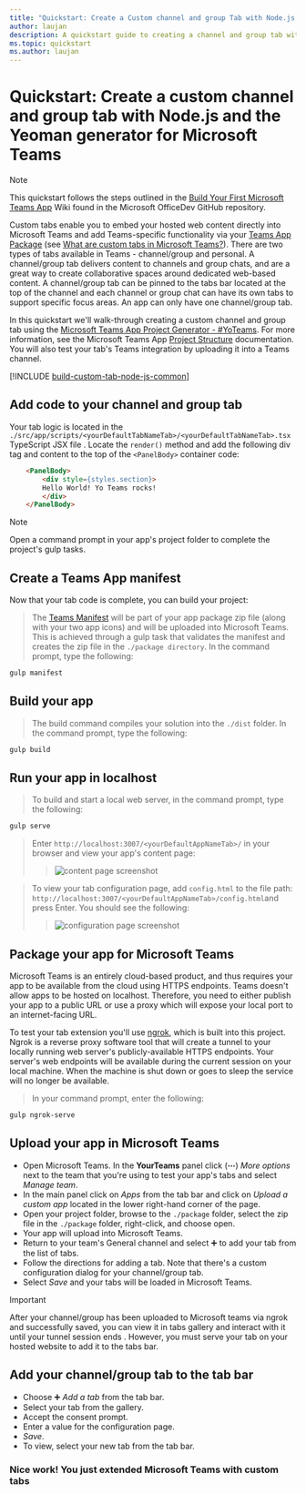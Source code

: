 ```yaml
---
title: "Quickstart: Create a Custom channel and group Tab with Node.js and the Yeoman generator for Microsoft Teams"
author: laujan
description: A quickstart guide to creating a channel and group tab with the Teams Yeoman generator for Microsoft Teams.
ms.topic: quickstart
ms.author: laujan
---
```

# Quickstart: Create a custom channel and group tab with Node.js and the Yeoman generator for Microsoft Teams 

>[!NOTE]
>This quickstart follows the steps outlined in the [Build Your First Microsoft Teams App](https://github.com/OfficeDev/generator-teams/wiki/Build-Your-First-Microsoft-Teams-App) Wiki found in the Microsoft OfficeDev GitHub repository.

Custom tabs enable you to embed your hosted web content directly into Microsoft Teams and add Teams-specific functionality via your  [Teams App Package](foo.md) (see [What are custom tabs in Microsoft Teams?](/msteams-platform/tabs/what-are-custom-tabs.md)). There are two types of tabs available in Teams - channel/group and personal. A channel/group tab delivers content to channels and group chats, and are a great way to create collaborative spaces around dedicated web-based content. A channel/group tab can be pinned to the tabs bar located at the top of the channel and each channel or group chat can have its own tabs to support specific focus areas.  An app can only have one channel/group tab.

In this quickstart we'll walk-through creating a custom channel and group tab using the [Microsoft Teams App Project Generator - #YoTeams](/OfficeDev/generator-teams). For more information, see the Microsoft Teams App [Project Structure](https://github.com/OfficeDev/generator-teams/wiki/Project-Structure) documentation. You will also test your tab's Teams integration by uploading it into a Teams channel.

[!INCLUDE [build-custom-tab-node-js-common](../../includes/create-custom-tab-node-js-common.md)]

## Add code to your channel and group tab

Your tab logic is located in the `./src/app/scripts/<yourDefaultTabNameTab>/<yourDefaultTabNameTab>.tsx` TypeScript JSX file . Locate the `render()` method and add the following div tag and content to the top of the `<PanelBody>` container code:

```html
    <PanelBody>
        <div style={styles.section}>
        Hello World! Yo Teams rocks!
        </div>
    </PanelBody>
```

>[!NOTE]
>Open a command prompt in your app's project folder to complete the project's gulp tasks.

## Create a Teams App manifest

Now that your tab code is complete, you can build your project:
>The [Teams Manifest](foo.md) will be part of your app package zip file (along with your two app icons) and will be uploaded into Microsoft Teams. This is achieved through a gulp task that validates the manifest and creates the zip file in the `./package directory`. In the command prompt, type the following:

```bash
gulp manifest
```

## Build your app

>The build command compiles your solution into the `./dist` folder. In the command prompt, type the following:

```bash
gulp build
```

## Run your app in localhost

>To build and start a local web server, in the command prompt, type the following:

```bash
gulp serve
```

>Enter `http://localhost:3007/<yourDefaultAppNameTab>/` in your browser and view your app's content page:
>>![content page screenshot](/microsoftteams/platform/assets/channelGroupTab.PNG)

>To view your tab configuration page, add  `config.html` to the file path: `http://localhost:3007/<yourDefaultAppNameTab>/config.html`and press Enter. You should see the following:
>>![configuration page screenshot](/microsoftteams/platform/assets/configurationPage.PNG)

## Package your app for Microsoft Teams

Microsoft Teams is an entirely cloud-based product, and thus requires your app to be available from the cloud using HTTPS endpoints. Teams doesn't allow apps to be hosted on localhost. Therefore, you need to either publish your app to a public URL or use a proxy which will expose your local port to an internet-facing URL.

To test your tab extension you'll use [ngrok](https://ngrok.com/docs), which is built into this project. Ngrok is a reverse proxy software tool that will create a tunnel to your locally running web server's publicly-available HTTPS endpoints. Your server's web endpoints will be available during the current session on your local machine. When the machine is shut down or goes to sleep the service will no longer be available.

>In your command prompt, enter the following:

```bash
gulp ngrok-serve
```

## Upload your app in Microsoft Teams

- Open Microsoft Teams. In the **YourTeams** panel click (**&#8943;**) *More options* next to the team that you're using to test your app's tabs and select *Manage team*. 
- In the main panel click on *Apps* from the tab bar and click on *Upload a custom app* located in the lower right-hand corner of the page.
- Open your project folder, browse to the `./package` folder, select the zip file in the `./package` folder, right-click, and choose open.
- Your app will upload into Microsoft Teams.
- Return to your team's General channel and select ➕ to add your tab from the list of tabs. 
- Follow the directions for adding a tab. Note that there's a custom configuration dialog for your channel/group tab.
- Select *Save* and your tabs will be loaded in Microsoft Teams.

> [!IMPORTANT]
> After your channel/group has been uploaded to Microsoft teams via ngrok and successfully saved, you can view it in tabs gallery and interact with it until your tunnel session ends . However, you must serve your tab on your hosted website to add it to the tabs bar.

## Add your channel/group tab to the tab bar

- Choose ➕ *Add a tab*  from the tab bar.
- Select your tab from the gallery.
- Accept the consent prompt.
- Enter a value for the configuration page.
- *Save*.
- To view, select your new tab from the tab bar.

### Nice work! You just extended Microsoft Teams with custom tabs
